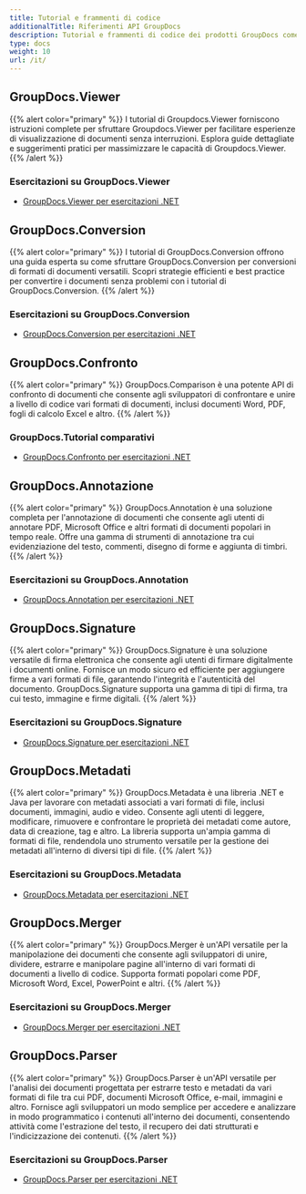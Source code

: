 ```yaml
---
title: Tutorial e frammenti di codice
additionalTitle: Riferimenti API GroupDocs
description: Tutorial e frammenti di codice dei prodotti GroupDocs come GroupDocs.Viewer, GroupDocs.Annotation, GroupDocs.Conversion e altri prodotti.
type: docs
weight: 10
url: /it/
---
```


## GroupDocs.Viewer
{{% alert color="primary" %}}
I tutorial di Groupdocs.Viewer forniscono istruzioni complete per sfruttare Groupdocs.Viewer per facilitare esperienze di visualizzazione di documenti senza interruzioni. Esplora guide dettagliate e suggerimenti pratici per massimizzare le capacità di Groupdocs.Viewer.
{{% /alert %}}

### Esercitazioni su GroupDocs.Viewer
- [GroupDocs.Viewer per esercitazioni .NET](../viewer/it/net/)


## GroupDocs.Conversion
{{% alert color="primary" %}}
I tutorial di GroupDocs.Conversion offrono una guida esperta su come sfruttare GroupDocs.Conversion per conversioni di formati di documenti versatili. Scopri strategie efficienti e best practice per convertire i documenti senza problemi con i tutorial di GroupDocs.Conversion.
{{% /alert %}}

### Esercitazioni su GroupDocs.Conversion
- [GroupDocs.Conversion per esercitazioni .NET](../conversion/it/net/)


## GroupDocs.Confronto
{{% alert color="primary" %}}
GroupDocs.Comparison è una potente API di confronto di documenti che consente agli sviluppatori di confrontare e unire a livello di codice vari formati di documenti, inclusi documenti Word, PDF, fogli di calcolo Excel e altro.
{{% /alert %}}

### GroupDocs.Tutorial comparativi
- [GroupDocs.Confronto per esercitazioni .NET](../comparison/it/net/)


## GroupDocs.Annotazione
{{% alert color="primary" %}}
GroupDocs.Annotation è una soluzione completa per l'annotazione di documenti che consente agli utenti di annotare PDF, Microsoft Office e altri formati di documenti popolari in tempo reale. Offre una gamma di strumenti di annotazione tra cui evidenziazione del testo, commenti, disegno di forme e aggiunta di timbri.
{{% /alert %}}

### Esercitazioni su GroupDocs.Annotation
- [GroupDocs.Annotation per esercitazioni .NET](../annotation/it/net/)


## GroupDocs.Signature
{{% alert color="primary" %}}
GroupDocs.Signature è una soluzione versatile di firma elettronica che consente agli utenti di firmare digitalmente i documenti online. Fornisce un modo sicuro ed efficiente per aggiungere firme a vari formati di file, garantendo l'integrità e l'autenticità del documento. GroupDocs.Signature supporta una gamma di tipi di firma, tra cui testo, immagine e firme digitali.
{{% /alert %}}

### Esercitazioni su GroupDocs.Signature
- [GroupDocs.Signature per esercitazioni .NET](../signature/it/net/)


## GroupDocs.Metadati
{{% alert color="primary" %}}
GroupDocs.Metadata è una libreria .NET e Java per lavorare con metadati associati a vari formati di file, inclusi documenti, immagini, audio e video. Consente agli utenti di leggere, modificare, rimuovere e confrontare le proprietà dei metadati come autore, data di creazione, tag e altro. La libreria supporta un'ampia gamma di formati di file, rendendola uno strumento versatile per la gestione dei metadati all'interno di diversi tipi di file.
{{% /alert %}}

### Esercitazioni su GroupDocs.Metadata
- [GroupDocs.Metadata per esercitazioni .NET](../metadata/it/net/)


## GroupDocs.Merger
{{% alert color="primary" %}}
GroupDocs.Merger è un'API versatile per la manipolazione dei documenti che consente agli sviluppatori di unire, dividere, estrarre e manipolare pagine all'interno di vari formati di documenti a livello di codice. Supporta formati popolari come PDF, Microsoft Word, Excel, PowerPoint e altri.
{{% /alert %}}

### Esercitazioni su GroupDocs.Merger
- [GroupDocs.Merger per esercitazioni .NET](../merger/it/net/)


## GroupDocs.Parser
{{% alert color="primary" %}}
GroupDocs.Parser è un'API versatile per l'analisi dei documenti progettata per estrarre testo e metadati da vari formati di file tra cui PDF, documenti Microsoft Office, e-mail, immagini e altro. Fornisce agli sviluppatori un modo semplice per accedere e analizzare in modo programmatico i contenuti all'interno dei documenti, consentendo attività come l'estrazione del testo, il recupero dei dati strutturati e l'indicizzazione dei contenuti.
{{% /alert %}}

### Esercitazioni su GroupDocs.Parser
- [GroupDocs.Parser per esercitazioni .NET](../parser/it/net/)